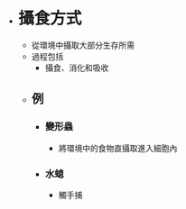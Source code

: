 - # 攝食方式
	- 從環境中攝取大部分生存所需
	- 過程包括
		- 攝食、消化和吸收
	- ## 例
		- ### 變形蟲
			- 將環境中的食物直攝取進入細胞內
		- ### 水螅
			- 觸手捕